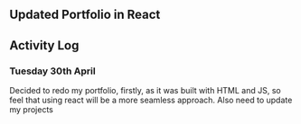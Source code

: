 ## Updated Portfolio in React

## Activity Log

### Tuesday 30th April

Decided to redo my portfolio, firstly, as it was built with HTML and JS, so feel that using react will be a more seamless approach. Also need to update my projects
